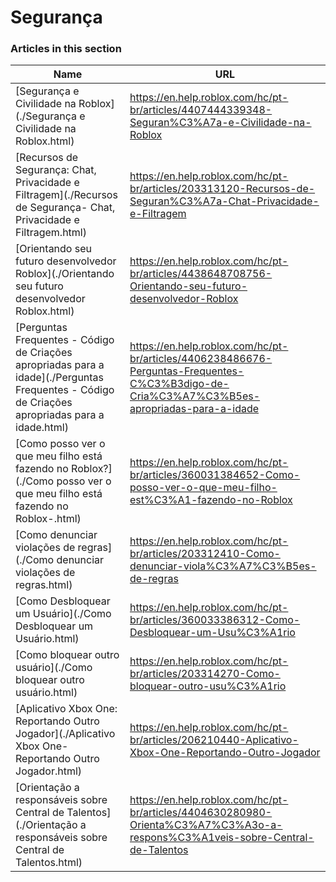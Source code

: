 # Segurança  
### Articles in this section
Name|URL
-|-
[Segurança e Civilidade na Roblox](./Segurança e Civilidade na Roblox.html) |https://en.help.roblox.com/hc/pt-br/articles/4407444339348-Seguran%C3%A7a-e-Civilidade-na-Roblox
[Recursos de Segurança: Chat, Privacidade e Filtragem](./Recursos de Segurança- Chat, Privacidade e Filtragem.html) |https://en.help.roblox.com/hc/pt-br/articles/203313120-Recursos-de-Seguran%C3%A7a-Chat-Privacidade-e-Filtragem
[Orientando seu futuro desenvolvedor Roblox](./Orientando seu futuro desenvolvedor Roblox.html) |https://en.help.roblox.com/hc/pt-br/articles/4438648708756-Orientando-seu-futuro-desenvolvedor-Roblox
[Perguntas Frequentes - Código de Criações apropriadas para a idade](./Perguntas Frequentes - Código de Criações apropriadas para a idade.html) |https://en.help.roblox.com/hc/pt-br/articles/4406238486676-Perguntas-Frequentes-C%C3%B3digo-de-Cria%C3%A7%C3%B5es-apropriadas-para-a-idade
[Como posso ver o que meu filho está fazendo no Roblox?](./Como posso ver o que meu filho está fazendo no Roblox-.html) |https://en.help.roblox.com/hc/pt-br/articles/360031384652-Como-posso-ver-o-que-meu-filho-est%C3%A1-fazendo-no-Roblox
[Como denunciar violações de regras](./Como denunciar violações de regras.html) |https://en.help.roblox.com/hc/pt-br/articles/203312410-Como-denunciar-viola%C3%A7%C3%B5es-de-regras
[Como Desbloquear um Usuário](./Como Desbloquear um Usuário.html) |https://en.help.roblox.com/hc/pt-br/articles/360033386312-Como-Desbloquear-um-Usu%C3%A1rio
[Como bloquear outro usuário](./Como bloquear outro usuário.html) |https://en.help.roblox.com/hc/pt-br/articles/203314270-Como-bloquear-outro-usu%C3%A1rio
[Aplicativo Xbox One: Reportando Outro Jogador](./Aplicativo Xbox One- Reportando Outro Jogador.html) |https://en.help.roblox.com/hc/pt-br/articles/206210440-Aplicativo-Xbox-One-Reportando-Outro-Jogador
[Orientação a responsáveis sobre Central de Talentos](./Orientação a responsáveis sobre Central de Talentos.html) |https://en.help.roblox.com/hc/pt-br/articles/4404630280980-Orienta%C3%A7%C3%A3o-a-respons%C3%A1veis-sobre-Central-de-Talentos